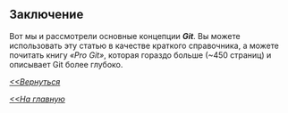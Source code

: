 ## Заключение

Вот мы и рассмотрели основные концепции ***Git***. Вы можете использовать эту статью в качестве краткого справочника, а можете почитать книгу *«Pro Git»*, которая гораздо больше (~450 страниц) и описывает Git более глубоко.

[*<<Вернуться*](/block/block27.md)

[*<<На главную*](./readme.md)